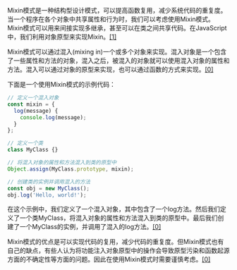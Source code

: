 Mixin模式是一种结构型设计模式，可以提高函数复用，减少系统代码的重复度。当一个程序在各个对象中共享属性和行为时，我们可以考虑使用Mixin模式。Mixin模式可以用来间接实现多继承，甚至可以在类之间共享代码。在JavaScript中，我们利用对象原型来实现Mixin。[[1]](https://blog.csdn.net/userkang/article/details/104403638)

Mixin模式可以通过混入(mixing in)一个或多个对象来实现。混入对象是一个包含了一些属性和方法的对象，混入之后，被混入的对象就可以使用混入对象的属性和方法。混入可以通过对象的原型来实现，也可以通过函数的方式来实现。[[0]](https://juejin.cn/post/7023924077169475592)

下面是一个使用Mixin模式的示例代码：

```js
// 定义一个混入对象
const mixin = {
  log(message) {
    console.log(message);
  }
};

// 定义一个类
class MyClass {}

// 将混入对象的属性和方法混入到类的原型中
Object.assign(MyClass.prototype, mixin);

// 创建类的实例并调用混入的方法
const obj = new MyClass();
obj.log('Hello, world!');


```

在这个示例中，我们定义了一个混入对象，其中包含了一个log方法。然后我们定义了一个类MyClass，将混入对象的属性和方法混入到类的原型中。最后我们创建了一个MyClass的实例，并调用了混入的log方法。[[0]](https://juejin.cn/post/7023924077169475592)

Mixin模式的优点是可以实现代码的复用，减少代码的重复度。但Mixin模式也有自己的缺点，有些人认为将功能注入对象原型中的操作会导致原型污染和函数起源方面的不确定性等方面的问题。因此在使用Mixin模式时需要谨慎考虑。[[0]](https://juejin.cn/post/7023924077169475592)